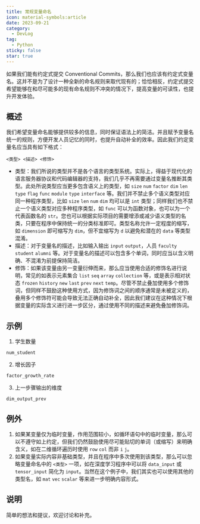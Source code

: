 ```yaml
---
title: 常规变量命名
icon: material-symbols:article
date: 2023-09-21
category:
  - DevLog
tag:
  - Python
sticky: false
star: true
---
```


如果我们能有约定式提交 Conventional Commits，那么我们也应该有约定式变量名。这并不是为了设计一种全新的命名规则来取代现有的；恰恰相反，约定式提交希望能够在和尽可能多的现有命名规则不冲突的情况下，提高变量的可读性，也提升开发体验。

## 概述

我们希望变量命名能够提供较多的信息，同时保证语法上的简洁。并且赋予变量名统一的规则，方便开发人员记忆的同时，也提升自动补全的效率。因此我们约定变量名应当具有如下格式：

```
<类型> <描述> <修饰>
```

- 类型：我们所说的类型并不是各个语言的类型系统。实际上，得益于现代化的语言服务器协议和代码编辑器的支持，我们几乎不再需要通过变量名推断其类型。此处所说类型应当更多包含语义上的类型，如 `size` `num` `factor` `dim` `len` `type` `flag` `func` `module` `type` `interface` 等。我们并不禁止多个语义类型对应同一种程序类型，比如 `size` `len` `num` `dim` 均可以是 `int` 类型；同样我们也不禁止一个语义类型对应多种程序类型，如 `func` 可以为函数对象，也可以为一个代表函数名的 `str`。您也可以根据实际项目的需要增添或减少语义类型的名类，只要在程序中保持统一的分类标准即可。类型名称允许一定程度的缩写，如 `dimension` 即可缩写为 `dim`，但不宜缩写为 `d` 以避免和潜在的 `data` 等类型混淆。
- 描述：对于变量名的描述，比如输入输出 `input` `output`，人员 `faculty` `student` `alumni` 等。对于变量名的描述可以包含多个单词，同时应当以含义明确、不混淆为前提保持简洁。
- 修饰：如果该变量由另一变量衍伸而来，那么应当使用合适的修饰名进行说明，常见的如表示元素集合 `list` `seq` `array` `collection` 等，或是表示相对状态 `frozen` `history` `new` `last` `prev` `next` `temp`。尽管不禁止叠加使用多个修饰词，但同样不鼓励这种使用方式，因为修饰词之间的顺序通常是未被定义的，叠用多个修饰符可能会导致无法正确自动补全，因此我们建议在这种情况下根据变量的实际含义进行进一步区分，通过使用不同的描述来避免叠加修饰词。

## 示例

1. 学生数量

```
num_student
```

2. 增长因子

```
factor_growth_rate
```

3. 上一步骤输出的维度

```
dim_output_prev
```

## 例外

1. 如果某变量仅为临时变量，作用范围较小，如循环语句中的临时变量，那么可以不遵守如上约定，但我们仍然鼓励使用尽可能贴切的单词（或缩写）来明确含义，如在二维循环遍历时使用 `row` `col` 而非 `i` `j`。
2. 如果变量实际内容非基础类型，并且在程序中多次使用到该类型，那么可以忽略变量命名中的 `<类型>` 一项，如在深度学习程序中可以将 `data_input` 或 `tensor_input` 简化为 `input`。当然在这个例子中，我们其实也可以使用其他的类型名，如 `mat` `vec` `scalar` 等来进一步明确内容形式。

## 说明

简单的想法和提议，欢迎讨论和补充。
